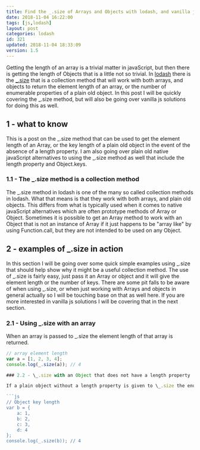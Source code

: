 ```yaml
---
title: Find the _.size of Arrays and Objects with lodash, and vanilla js
date: 2018-11-04 16:22:00
tags: [js,lodash]
layout: post
categories: lodash
id: 321
updated: 2018-11-04 18:33:09
version: 1.5
---
```


Getting the length of an array is a trivial matter in javaScript, but then there is getting the length of Objects that is a little not so trivial. In [lodash](https://lodash.com/) there is the [\_.size](https://lodash.com/docs/4.17.10#size) that is a collection method that will work with both arrays, and objects to return the element length of an array, or the number of enumerable properties of a plain old object. In this post I will be quickly covering the \_.size method, but will also be going over vanilla js solutions for doing this as well.

<!-- more -->

## 1 - what to know

This is a post on the \_.size method that can be used to get the element length of an Array, or the key length of a plain old object in the event of the absence of a length property. I am also going over plain old native javaScript alternatives to using the \_.size method as well that include the length property and Object.keys.

### 1.1 - The \_.size method is a collection method

The \_.size method in lodash is one of the many so called collection methods in lodash. What that means is that they work with both arrays, and plain old objects. This differs from what is typically used when it comes to native javaScript alternatives which are often prototype methods of Array or Object. Sometimes it is possible to get an Array method to work with an Object that is not an instance of Array if it just happens to be "array like" by using Function.call, but they are not intended to be used on any Object.

## 2 - examples of \_.size in action

In this section I will be going over some quick simple examples using \_.size that should help show why it might be a useful collection method. The use of \_.size is fairly easy, just pass it an Array or object and it will give the element length or the number of keys. There are some pit falls to be aware of when using \_.size, or when just working with Arrays and objects in general actually so I will be touching base on that as well here. If you are more interested in vanilla js solutions I will be covering that in the next section.

### 2.1 - Using \_.size with an array

When an array is passed to \_.size the element length of that array is returned.

```js
// array element length
var a = [1, 2, 3, 4];
console.log(_.size(a)); // 4

### 2.2 - \_.size with an Object that does not have a length property

If a plain object without a length property is given to \_.size the enumerable key length of that object is returned.

```js
// Object key length
var b = {
    a: 1,
    b: 2,
    c: 3,
    d: 4
};
console.log(_.size(b)); // 4
```